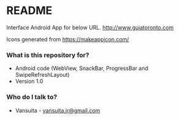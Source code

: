 # README #

Interface Android App for below URL.
http://www.guiatoronto.com

Icons generated from https://makeappicon.com/

### What is this repository for? ###

* Android code (WebView, SnackBar, ProgressBar and SwipeRefreshLayout)
* Version 1.0

### Who do I talk to? ###

* Vansuita - vansuita.jr@gmail.com